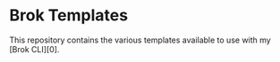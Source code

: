# Brok Templates

This repository contains the various templates available to use with my [Brok CLI][0].

